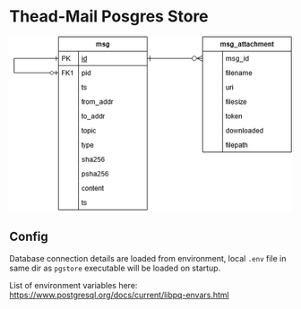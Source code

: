 # Thead-Mail Posgres Store

![Image of tmail postgres store entity relationship diagram](docs/erd.png)

## Config
Database connection details are loaded from environment, local `.env` file in same dir as `pgstore` executable will be loaded on startup.

List of environment variables here: https://www.postgresql.org/docs/current/libpq-envars.html

